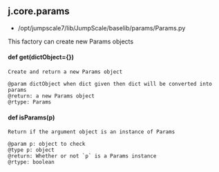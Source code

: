 ## j.core.params

- /opt/jumpscale7/lib/JumpScale/baselib/params/Params.py

This factory can create new Params objects

#### def get(dictObject=\{\}) 

    Create and return a new Params object
    
    @param dictObject when dict given then dict will be converted into params
    @return: a new Params object
    @rtype: Params

#### def isParams(p) 

    Return if the argument object is an instance of Params
    
    @param p: object to check
    @type p: object
    @return: Whether or not `p` is a Params instance
    @rtype: boolean

